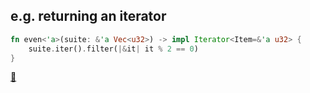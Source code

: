 ## e.g. returning an iterator

```rust
fn even<'a>(suite: &'a Vec<u32>) -> impl Iterator<Item=&'a u32> {
    suite.iter().filter(|&it| it % 2 == 0)
}
```

[📒](https://doc.rust-lang.org/rust-by-example/trait/impl_trait.html)